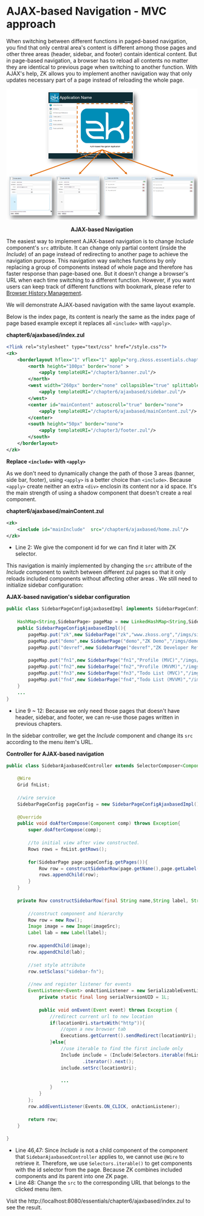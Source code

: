 # AJAX-based Navigation - MVC approach

When switching between different functions in paged-based navigation,
you find that only central area's content is different among those pages
and other three areas (header, sidebar, and footer) contain identical
content. But in page-based navigation, a browser has to reload all
contents no matter they are identical to previous page when switching to
another function. With AJAX's help, ZK allows you to implement another
navigation way that only updates necessary part of a page instead of
reloading the whole page.

![](../images/ze-ch7-ajax-based-navigation.png)
<div style="text-align:center">
<strong>AJAX-based Navigation</strong>
</div>

The easiest way to implement AJAX-based navigation is to change *Include* component's `src` attribute. It can change only partial content (inside the *Include*) of
an page instead of redirecting to another page to achieve the navigation
purpose. This navigation way switches functions by only replacing a
group of components instead of whole page and therefore has faster
response than page-based one. But it doesn't change a browser's URL when
each time switching to a different function. However, if you want users
can keep track of different functions with bookmark, please refer to [
Browser History Management](ZK_Developer's_Reference/UI_Patterns/Browser_History_Management).

We will demonstrate AJAX-based navigation with the same layout example.

Below is the index page, its content is nearly the same as the index
page of page based example except it replaces all `<include>` with `<apply>`.

**chapter6/ajaxbased/index.zul**
```xml
<?link rel="stylesheet" type="text/css" href="/style.css"?>
<zk>
	<borderlayout hflex="1" vflex="1" apply="org.zkoss.essentials.chapter6.ajaxbased.BookmarkChangeController">
		<north height="100px" border="none" >
			<apply templateURI="/chapter3/banner.zul"/>
		</north>
		<west width="260px" border="none" collapsible="true" splittable="true" minsize="300">
			<apply templateURI="/chapter6/ajaxbased/sidebar.zul"/>
		</west>
		<center id="mainContent" autoscroll="true" border="none">
			<apply templateURI="/chapter6/ajaxbased/mainContent.zul"/>
		</center>
		<south height="50px" border="none">
			<apply templateURI="/chapter3/footer.zul"/>
		</south>
	</borderlayout>
</zk>
```



**Replace `<include>` with `<apply>`**

As we don't need to dynamically change the path of those 3 areas (banner, side bar, footer), using `<apply>` is a better choice than `<include>`. Because `<apply>` create neither an extra `<div>` enclosin its content nor a id space. It's the main strength of using a shadow component that doesn't create a real component.


**chapter6/ajaxbased/mainContent.zul**
```xml
<zk>
	<include id="mainInclude"  src="/chapter6/ajaxbased/home.zul"/>
</zk>
```
- Line 2: We give the component id for we can find it later with ZK selector.

This navigation is mainly implemented by changing the `src` attribute of
the *Include* component to switch between different zul pages so that it
only reloads included components without affecting other areas . We
still need to initialize sidebar configuration:

**AJAX-based navigation's sidebar configuration**

``` java
public class SidebarPageConfigAjaxbasedImpl implements SidebarPageConfig{

    HashMap<String,SidebarPage> pageMap = new LinkedHashMap<String,SidebarPage>();
    public SidebarPageConfigAjaxbasedImpl(){
        pageMap.put("zk",new SidebarPage("zk","www.zkoss.org","/imgs/site.png","http://www.zkoss.org/"));
        pageMap.put("demo",new SidebarPage("demo","ZK Demo","/imgs/demo.png","http://www.zkoss.org/zkdemo"));
        pageMap.put("devref",new SidebarPage("devref","ZK Developer Reference","/imgs/doc.png","http://books.zkoss.org/wiki/ZK_Developer's_Reference"));

        pageMap.put("fn1",new SidebarPage("fn1","Profile (MVC)","/imgs/fn.png","/chapter3/profile-mvc.zul"));
        pageMap.put("fn2",new SidebarPage("fn2","Profile (MVVM)","/imgs/fn.png","/chapter3/profile-mvvm.zul"));
        pageMap.put("fn3",new SidebarPage("fn3","Todo List (MVC)","/imgs/fn.png","/chapter4/todolist-mvc.zul"));
        pageMap.put("fn4",new SidebarPage("fn4","Todo List (MVVM)","/imgs/fn.png","/chapter4/todolist-mvvm.zul"));
    }
    ...
}
```

-   Line 9 \~ 12: Because we only need those pages that doesn't have
    header, sidebar, and footer, we can re-use those pages written in
    previous chapters.

In the sidebar controller, we get the *Include* component and change its `src`
according to the menu item's URL.

**Controller for AJAX-based navigation**

```java
public class SidebarAjaxbasedController extends SelectorComposer<Component>{

    @Wire
    Grid fnList;

    //wire service
    SidebarPageConfig pageConfig = new SidebarPageConfigAjaxbasedImpl();

    @Override
    public void doAfterCompose(Component comp) throws Exception{
        super.doAfterCompose(comp);

        //to initial view after view constructed.
        Rows rows = fnList.getRows();

        for(SidebarPage page:pageConfig.getPages()){
            Row row = constructSidebarRow(page.getName(),page.getLabel(),page.getIconUri(),page.getUri());
            rows.appendChild(row);
        }
    }

    private Row constructSidebarRow(final String name,String label, String imageSrc, final String locationUri) {

        //construct component and hierarchy
        Row row = new Row();
        Image image = new Image(imageSrc);
        Label lab = new Label(label);

        row.appendChild(image);
        row.appendChild(lab);

        //set style attribute
        row.setSclass("sidebar-fn");

        //new and register listener for events
        EventListener<Event> onActionListener = new SerializableEventListener<Event>(){
            private static final long serialVersionUID = 1L;

            public void onEvent(Event event) throws Exception {
                //redirect current url to new location
                if(locationUri.startsWith("http")){
                    //open a new browser tab
                    Executions.getCurrent().sendRedirect(locationUri);
                }else{
                    //use iterable to find the first include only
                    Include include = (Include)Selectors.iterable(fnList.getPage(), "#mainInclude")
                            .iterator().next();
                    include.setSrc(locationUri);

                    ...
                }
            }
        };
        row.addEventListener(Events.ON_CLICK, onActionListener);

        return row;
    }

}
```

-   Line 46,47: Since *Include* is not a child component of the
    component that `SidebarAjaxbasedController` applies to, we cannot
    use `@Wire` to retrieve it. Therefore, we use `Selectors.iterable()`
    to get components with the id selector from the page. Because ZK
    combines included components and its parent into one ZK page.
-   Line 48: Change the `src` to the corresponding URL that belongs to
    the clicked menu item.

Visit the
http://localhost:8080/essentials/chapter6/ajaxbased/index.zul to see
the result.



